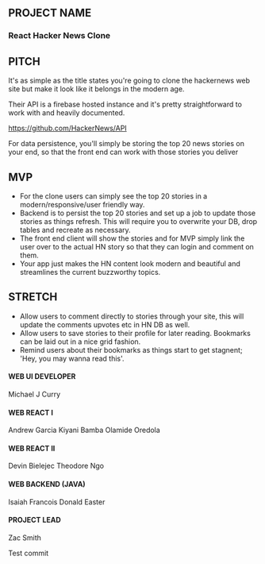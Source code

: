 ## PROJECT NAME
### React Hacker News Clone

## PITCH
It's as simple as the title states you're going to clone the hackernews web site but make it look like it belongs in the modern age.

Their API is a firebase hosted instance and it's pretty straightforward to work with and heavily documented.

https://github.com/HackerNews/API

For data persistence, you'll simply be storing the top 20 news stories on your end, so that the front end can work with those stories you deliver

## MVP
- For the clone users can simply see the top 20 stories in a modern/responsive/user friendly way.
- Backend is to persist the top 20 stories and set up a job to update those stories as things refresh. This will require you to overwrite your DB, drop tables and recreate as necessary.
- The front end client will show the stories and for MVP simply link the user over to the actual HN story so that they can login and comment on them.
- Your app just makes the HN content look modern and beautiful and streamlines the current buzzworthy topics.

## STRETCH
- Allow users to comment directly to stories through your site, this will update the comments upvotes etc in HN DB as well.
- Allow users to save stories to their profile for later reading. Bookmarks can be laid out in a nice grid fashion.
- Remind users about their bookmarks as things start to get stagnent; 'Hey, you may wanna read this'. 

#### WEB UI DEVELOPER
Michael J Curry

#### WEB REACT I
Andrew Garcia
Kiyani Bamba
Olamide Oredola

#### WEB REACT II
Devin Bielejec
Theodore Ngo

#### WEB BACKEND (JAVA)
Isaiah Francois
Donald Easter

#### PROJECT LEAD
Zac Smith


Test commit